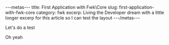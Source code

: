 ---metas---
title: First Application with Fwk\Core
slug: first-application-with-fwk-core
category: fwk
excerp: Living the Developer dream with a little longer excerp for this article so I can test the layout
---/metas---

Let's do a test

Oh yeah